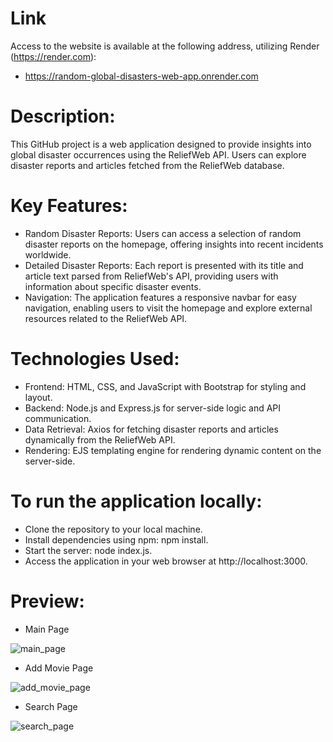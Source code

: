 # Link
Access to the website is available at the following address, utilizing Render (https://render.com): 
- https://random-global-disasters-web-app.onrender.com

# Description:
This GitHub project is a web application designed to provide insights into global disaster occurrences using the ReliefWeb API. Users can explore disaster reports and articles fetched from the ReliefWeb database.

# Key Features:
- Random Disaster Reports: Users can access a selection of random disaster reports on the homepage, offering insights into recent incidents worldwide.
- Detailed Disaster Reports: Each report is presented with its title and article text parsed from ReliefWeb's API, providing users with information about specific disaster events.
- Navigation: The application features a responsive navbar for easy navigation, enabling users to visit the homepage and explore external resources related to the ReliefWeb API.

# Technologies Used:
- Frontend: HTML, CSS, and JavaScript with Bootstrap for styling and layout.
- Backend: Node.js and Express.js for server-side logic and API communication.
- Data Retrieval: Axios for fetching disaster reports and articles dynamically from the ReliefWeb API.
- Rendering: EJS templating engine for rendering dynamic content on the server-side.

# To run the application locally:
- Clone the repository to your local machine.
- Install dependencies using npm: npm install.
- Start the server: node index.js.
- Access the application in your web browser at http://localhost:3000.

# Preview:

- Main Page

![main_page](https://github.com/user-attachments/assets/09886082-6182-4aa6-9338-5afbfd24d52a)

- Add Movie Page

![add_movie_page](https://github.com/user-attachments/assets/59e879c4-de40-4657-8559-b8182f1f9a80)

- Search Page

![search_page](https://github.com/user-attachments/assets/ba62233c-e3fe-4961-a7ea-0659ddb57bb3)
